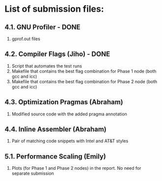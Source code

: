 # List of submission files:

## 4.1. GNU Profiler - DONE

1. gprof.out files

## 4.2. Compiler Flags (Jiho) - DONE

1. Script that automates the test runs 
2. Makefile that contains the best flag combination for Phase 1 node (both gcc and icc)
3. Makefile that contains the best flag combination for Phase 2 node (both gcc and icc)

## 4.3. Optimization Pragmas (Abraham)

1. Modified source code with the added pragma annotation

## 4.4. Inline Assembler (Abraham)

1. Pair of matching code snippets with Intel and AT&T styles

## 5.1. Performance Scaling (Emily)

1. Plots (for Phase 1 and Phase 2 nodes) in the report. No need for separate submission


